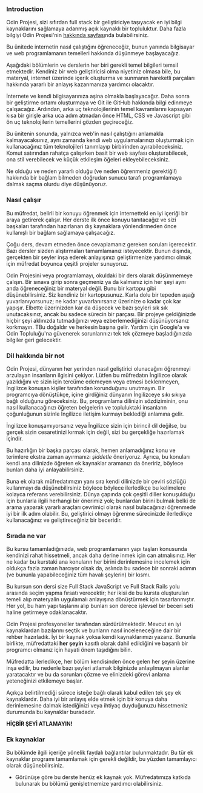 ### Introduction

Odin Projesi, sizi sıfırdan full stack bir geliştiriciye taşıyacak en iyi bilgi kaynaklarını sağlamaya adanmış açık kaynaklı bir topluluktur. Daha fazla bilgiyi Odin Projesi'nin [hakkında sayfası](https://www.theodinproject.com/about)nda bulabilirsiniz.

Bu ünitede internetin nasıl çalıştığını öğreneceğiz, bunun yanında bilgisayar ve web programlamanın temelleri hakkında düşünmeye başlayacağız.

Aşağıdaki bölümlerin ve derslerin her biri gerekli temel bilgileri temsil etmektedir. Kendiniz bir web geliştiricisi olma niyetiniz olmasa bile, bu materyal, internet üzerinde içerik oluşturma ve sunmanın hareketli parçaları hakkında yararlı bir anlayış kazanmanıza yardımcı olacaktır.

İnternete ve kendi bilgisayarınıza aşina olmakla başlayacağız. Daha sonra bir geliştirme ortamı oluşturmaya ve Git ile GitHub hakkında bilgi edinmeye çalışacağız. Ardından, arka uç teknolojilerinin temel kavramlarını kapsayan kısa bir girişle arka uca adım atmadan önce HTML, CSS ve Javascript gibi ön uç teknolojilerin temellerini gözden geçireceğiz.

Bu ünitenin sonunda, yalnızca web'in nasıl çalıştığını anlamakla kalmayacaksınız, aynı zamanda kendi web uygulamalarınızı oluşturmak için kullanacağınız tüm teknolojileri tanımlayıp birbirinden ayırabileceksiniz. Komut satırından rahatça çalışırken basit bir web sayfası oluşturabilecek, ona stil verebilecek ve küçük etkileşim öğeleri ekleyebileceksiniz.

Ne olduğu ve neden yararlı olduğu (ve neden öğrenmeniz gerektiği!) hakkında bir bağlam bilmeden doğrudan sunucu tarafı programlamaya dalmak saçma olurdu diye düşünüyoruz.

### Nasıl çalışır

Bu müfredat, belirli bir konuyu öğrenmek için internetteki en iyi içeriği bir araya getirerek çalışır. Her derste ilk önce konuyu tanıtacağız ve sizi başkaları tarafından hazırlanan dış kaynaklara yönlendirmeden önce kullanışlı bir bağlam sağlamaya çalışacağız.

Çoğu ders, devam etmeden önce cevaplamanız gereken soruları içerecektir. Bazı dersler sizden alıştırmaları tamamlamanız isteyecektir. Bunun dışında, gerçekten bir şeyler inşa ederek anlayışınızı geliştirmenize yardımcı olmak için müfredat boyunca çeşitli projeler sunuyoruz.

Odin Projesini veya programlamayı, okuldaki bir ders olarak düşünmemeye çalışın. Bir sınava girip sonra geçmeniz ya da kalmanız için her şeyi aynı anda öğreneceğiniz bir materyal değil. Bunu bir kartopu gibi düşünebilirsiniz. Siz kendiniz bir kartopusunuz. Karla dolu bir tepeden aşağı yuvarlanıyorsunuz; ne kadar yuvarlanırsanız üzerinize o kadar çok kar yapışır. Elbette üzerinizden kar da düşecek ve bazı şeyleri sık sık unutacaksınız, ancak bu sadece sürecin bir parçası. Bir projeye geldiğinizde hiçbir şeyi aklınızda tutmadığınızı veya ezberlemediğinizi düşünüyorsanız korkmayın. TBu doğaldır ve herkesin başına gelir. Yardım için Google'a ve Odin Topluluğu'na güvenerek sorunlarınızı tek tek çözmeye başladığınızda bilgiler geri gelecektir.

### Dil hakkında bir not

Odin Projesi, dünyanın her yerinden nasıl geliştirici olunacağını öğrenmeyi arzulayan insanların ilgisini çekiyor. Lütfen bu müfredatın İngilizce olarak yazıldığını ve sizin için tercüme edemeyen veya etmesi beklenmeyen, İngilizce konuşan kişiler tarafından korunduğunu unutmayın. Bir programcıya dönüştükçe, içine girdiğiniz dünyanın İngilizceye sıkı sıkıya bağlı olduğunu göreceksiniz. Bu, programlama dilinizin sözdiziminin, onu nasıl kullanacağınızı öğreten belgelerin ve topluluktaki insanların çoğunluğunun sizinle İngilizce iletişim kurmayı beklediği anlamına gelir.

İngilizce konuşamıyorsanız veya İngilizce sizin için birincil dil değilse, bu gerçek sizin cesaretinizi kırmak için değil, sizi bu gerçekliğe hazırlamak içindir.

Bu hazırlığın bir başka parçası olarak, hemen anlamadığınız konu ve terimlere ekstra zaman ayırmanızı *şiddetle* öneriyoruz. Ayrıca, bu konuları kendi ana dilinizde öğreten ek kaynaklar aramanızı da öneririz, böylece bunları daha iyi anlayabilirsiniz.

Buna ek olarak müfredatımızın yanı sıra kendi dilinizde bir çeviri sözlüğü kullanmayı da düşünebilirsiniz böylece böylece ilerledikçe bu kelimelere kolayca referans verebilirsiniz. Dünya çapında çok çeşitli diller konuşulduğu için bunlarla ilgili herhangi bir önerimiz yok; bunlardan birini bulmak belki de arama yaparak yararlı araçları çevrimiçi olarak nasıl bulacağınızı öğrenmede iyi bir ilk adım olabilir. Bu, geliştirici olmayı öğrenme sürecinizde ilerledikçe kullanacağınız ve geliştireceğiniz bir beceridir.

### Sırada ne var

Bu kursu tamamladığınızda, web programlamanın yapı taşları konusunda kendinizi rahat hissetmeli, ancak daha derine inmek için can atmalısınız. Her ne kadar bu kurstaki ana konuların her birini derinlemesine incelemek için oldukça fazla zaman harcıyor olsak da, aslında bu sadece bir sonraki adımın (ve bununla yapabileceğiniz tüm havalı şeylerin) bir kısmı.

Bu kursun son dersi size Full Stack JavaScript ve Full Stack Rails yolu arasında seçim yapma fırsatı verecektir; her ikisi de bu kursta oluşturulan temeli alıp materyalin uygulamalı anlayışına dönüştürmek için tasarlanmıştır. Her yol, bu ham yapı taşlarını alıp bunları son derece işlevsel bir beceri seti haline getirmeye odaklanacaktır.

Odin Projesi profesyoneller tarafından sürdürülmektedir. Mevcut en iyi kaynaklardan bazılarını seçtik ve bunların nasıl inceleneceğine dair bir rehber hazırladık. İyi bir kaynak yoksa kendi kaynaklarımızı yazarız. Bununla birlikte, müfredattaki **her şeyin** kasıtlı olarak dahil edildiğini ve başarılı bir programcı olmanız için hayati önem taşıdığını bilin.

Müfredatta ilerledikçe, her bölüm kendisinden önce gelen her şeyin üzerine inşa edilir, bu nedenle bazı şeyleri atlamak bilginizde anlaşılmayan alanlar yaratacaktır ve bu da sorunları çözme ve elinizdeki görevi anlama yeteneğinizi etkilemeye başlar.

Açıkça belirtilmediği sürece isteğe bağlı olarak kabul edilen tek şey ek kaynaklardır. Daha iyi bir anlayış elde etmek için bir konuya daha derinlemesine dalmak istediğinizi veya ihtiyaç duyduğunuzu hissetmeniz durumunda bu kaynaklar buradadır.

**HİÇBİR ŞEYİ ATLAMAYIN!** 

### Ek kaynaklar

Bu bölümde ilgili içeriğe yönelik faydalı bağlantılar bulunmaktadır. Bu tür ek kaynaklar programı tamamlamak için gerekli değildir, bu yüzden tamamlayıcı olarak düşünebilirsiniz.
 
- Görünüşe göre bu derste henüz ek kaynak yok. Müfredatımıza katkıda bulunarak bu bölümü genişletmemize yardımcı olabilirsiniz.